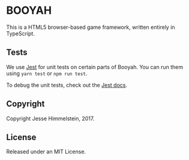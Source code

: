 # BOOYAH

This is a HTML5 browser-based game framework, written entirely in TypeScript.

## Tests

We use [Jest](https://jestjs.io/) for unit tests on certain parts of Booyah. You can run them using `yarn test` or `npm run test`.

To debug the unit tests, check out the [Jest docs](https://jestjs.io/docs/en/troubleshooting).

## Copyright

Copyright Jesse Himmelstein, 2017.

## License

Released under an MIT License.
